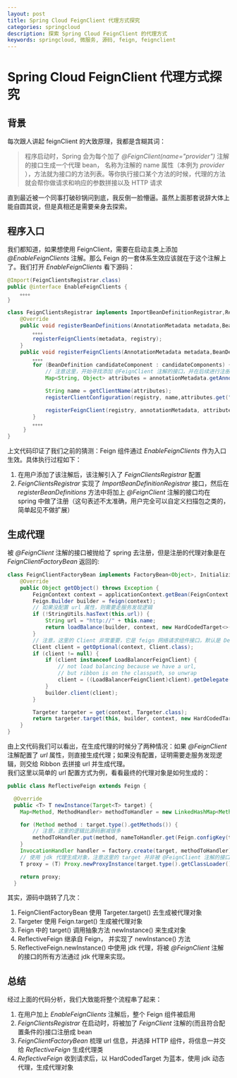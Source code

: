 ```yaml
---
layout: post
title: Spring Cloud FeignClient 代理方式探究
categories: springcloud
description: 探索 Spring Cloud FeignClient 的代理方式
keywords: springcloud, 微服务, 源码, feign, feignclient
---
```

# Spring Cloud FeignClient 代理方式探究
## 背景
每次跟人讲起 feignClient 的大致原理，我都是含糊其词：
> 程序启动时，Spring 会为每个加了 *@FeignClient(name="provider")* 注解的接口生成一个代理 bean， 名称为注解的 name 属性（本例为 *provider* ），方法就为接口的方法列表。等你执行接口某个方法的时候，代理的方法就会帮你做请求和响应的参数拼接以及 HTTP 请求

直到最近被一个同事打破砂锅问到底，我反倒一脸懵逼。虽然上面那套说辞大体上能自圆其说，但是真相还是需要亲身去探索。

## 程序入口
我们都知道，如果想使用 FeignClient，需要在启动主类上添加 *@EnableFeignClients* 注解。那么 Feign 的一套体系生效应该就在于这个注解上了。我们打开 *EnableFeignClients* 看下源码：
```java
@Import(FeignClientsRegistrar.class)
public @interface EnableFeignClients {
    。。。。
}
```
```java
class FeignClientsRegistrar implements ImportBeanDefinitionRegistrar,ResourceLoaderAware,EnvironmentAware {
    @Override
	public void registerBeanDefinitions(AnnotationMetadata metadata,BeanDefinitionRegistry registry) {
		。。。。
		registerFeignClients(metadata, registry);
	}
    public void registerFeignClients(AnnotationMetadata metadata,BeanDefinitionRegistry registry) {
        。。。。
        for (BeanDefinition candidateComponent : candidateComponents) {
            // 注意这里，开始寻找添加 @FeignClient 注解的接口，并在后续进行注册
            Map<String, Object> attributes = annotationMetadata.getAnnotationAttributes(FeignClient.class.getCanonicalName());

            String name = getClientName(attributes);
            registerClientConfiguration(registry, name,attributes.get("configuration"));

            registerFeignClient(registry, annotationMetadata, attributes);
        }
        。。。。
     }
}
```
上文代码印证了我们之前的猜测：Feign 组件通过 *EnableFeignClients* 作为入口生效。具体执行过程如下：  
1. 在用户添加了该注解后，该注解引入了 *FeignClientsRegistrar* 配置
2. *FeignClientsRegistrar* 实现了 *ImportBeanDefinitionRegistrar* 接口，然后在 *registerBeanDefinitions* 方法中将加上 *@FeignClient* 注解的接口均在 spring 中做了注册（这句表述不太准确，用户完全可以自定义扫描包之类的，简单起见不做扩展）

##  生成代理
被 *@FeignClient* 注解的接口被抛给了 spring 去注册，但是注册的代理对象是在 *FeignClientFactoryBean* 返回的:  
```java
class FeignClientFactoryBean implements FactoryBean<Object>, InitializingBean,ApplicationContextAware {
    @Override
	public Object getObject() throws Exception {
		FeignContext context = applicationContext.getBean(FeignContext.class);
		Feign.Builder builder = feign(context);
        // 如果没配置 url 属性，则需要走服务发现逻辑
		if (!StringUtils.hasText(this.url)) {
			String url = "http://" + this.name;
			return loadBalance(builder, context, new HardCodedTarget<>(this.type,this.name, url));
		}
        // 注意，这里的 Client 非常重要，它是 feign 网络请求组件接口，默认是 Default
		Client client = getOptional(context, Client.class);
		if (client != null) {
			if (client instanceof LoadBalancerFeignClient) {
				// not load balancing because we have a url,
				// but ribbon is on the classpath, so unwrap
				client = ((LoadBalancerFeignClient)client).getDelegate();
			}
			builder.client(client);
		}

		Targeter targeter = get(context, Targeter.class);
		return targeter.target(this, builder, context, new HardCodedTarget<>(this.type, this.name, url));
	}
}
```
由上文代码我们可以看出，在生成代理的时候分了两种情况：如果 *@FeignClient* 注解配置了 *url* 属性，则直接生成代理；如果没有配置，证明需要走服务发现逻辑，则交给 Ribbon 去拼接 url 并生成代理。  
我们这里以简单的 url 配置方式为例，看看最终的代理对象是如何生成的：
```java
public class ReflectiveFeign extends Feign {

  @Override
  public <T> T newInstance(Target<T> target) {
    Map<Method, MethodHandler> methodToHandler = new LinkedHashMap<Method, MethodHandler>();

    for (Method method : target.type().getMethods()) {
        // 注意，这里的逻辑比源码删减很多
        methodToHandler.put(method, nameToHandler.get(Feign.configKey(target.type(), method)));
    }
    InvocationHandler handler = factory.create(target, methodToHandler);
    // 使用 jdk 代理生成对象，注意这里的 target 并非被 @FeignClient 注解的接口，而是 HardCodedTarget，但是它里面存储了被注解接口的信息
    T proxy = (T) Proxy.newProxyInstance(target.type().getClassLoader(), new Class<?>[]{target.type()}, handler);

    return proxy;
  }
```
其实，源码中跳转了几次：  
1. FeignClientFactoryBean 使用 Targeter.target() 去生成被代理对象
2. Targeter 使用 Feign.target() 生成被代理对象
3. Feign 中的 target() 调用抽象方法 newInstance() 来生成对象
4. ReflectiveFeign 继承自 Feign， 并实现了 newInstance() 方法
5. ReflectiveFeign.newInstance() 中使用 jdk 代理，将被  *@FeignClient* 注解的接口的所有方法通过 jdk 代理来实现。

## 总结
经过上面的代码分析，我们大致能将整个流程串了起来：  
1. 在用户加上 *EnableFeignClients* 注解后，整个 Feign 组件被启用
2. *FeignClientsRegistrar* 在启动时，将被加了 *FeignClient* 注解的(而且符合配置条件的)接口注册成 bean
3. *FeignClientFactoryBean* 梳理 url 信息，并选择 HTTP 组件，将信息一并交给 *ReflectiveFeign* 生成代理类
4. *ReflectiveFeign* 收到请求后，以 HardCodedTarget 为蓝本，使用 jdk 动态代理，生成代理对象